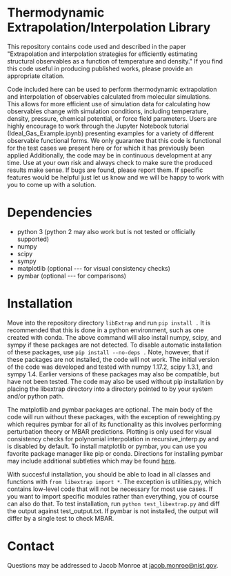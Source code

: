 # Thermodynamic Extrapolation/Interpolation Library
This repository contains code used and described in the paper "Extrapolation and interpolation strategies for efficiently estimating structural observables as a function of temperature and density."
If you find this code useful in producing published works, please provide an appropriate citation.

Code included here can be used to perform thermodynamic extrapolation and interpolation of observables calculated from molecular simulations.
This allows for more efficient use of simulation data for calculating how observables change with simulation conditions, including temperature, density, pressure, chemical potential, or force field parameters.
Users are highly encourage to work through the Jupyter Notebook tutorial (Ideal_Gas_Example.ipynb) presenting examples for a variety of different observable functional forms.
We only guarantee that this code is functional for the test cases we present here or for which it has previously been applied
Additionally, the code may be in continuous development at any time.
Use at your own risk and always check to make sure the produced results make sense.
If bugs are found, please report them.
If specific features would be helpful just let us know and we will be happy to work with you to come up with a solution.

# Dependencies
- python 3 (python 2 may also work but is not tested or officially supported)
- numpy
- scipy
- sympy
- matplotlib (optional --- for visual consistency checks)
- pymbar (optional --- for comparisons)

# Installation
Move into the repository directory `libExtrap` and run
```pip install .```
It is recommended that this is done in a python environment, such as one created with conda.
The above command will also install numpy, scipy, and sympy if these packages are not detected.
To disable automatic installation of these packages, use
```pip install --no-deps .```
Note, however, that if these packages are not installed, the code will not work.
The initial version of the code was developed and tested with numpy 1.17.2, scipy 1.3.1, and sympy 1.4.
Earlier versions of these packages may also be compatible, but have not been tested.
The code may also be used without pip installation by placing the libextrap directory into a directory pointed to by your system and/or python path.

The matplotlib and pymbar packages are optional.
The main body of the code will run without these packages, with the exception of reweighting.py which requires pymbar for all of its functionality as this involves performing perturbation theory or MBAR predictions.
Plotting is only used for visual consistency checks for polynomial interpolation in recursive_interp.py and is disabled by default.
To install matplotlib or pymbar, you can use you favorite package manager like pip or conda.
Directions for installing pymbar may include additional subtleties which may be found [here](https://pymbar.readthedocs.io/en/master/getting_started.html#installing-pymbar).

With succesful installation, you should be able to load in all classes and functions with `from libextrap import *`.
The exception is utilities.py, which contains low-level code that will not be necessary for most use cases.
If you want to import specific modules rather than everything, you of course can also do that.
To test installation, run `python test_libextrap.py` and diff the output against test_output.txt.
If pymbar is not installed, the output will differ by a single test to check MBAR.

# Contact
Questions may be addressed to Jacob Monroe at jacob.monroe@nist.gov.


